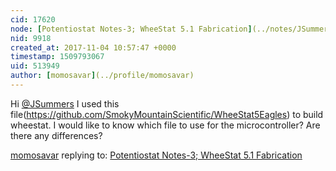 ```yaml
---
cid: 17620
node: [Potentiostat Notes-3; WheeStat 5.1 Fabrication](../notes/JSummers/12-30-2013/potentiostat-notes-3-wheestat-5-1-fabrication)
nid: 9918
created_at: 2017-11-04 10:57:47 +0000
timestamp: 1509793067
uid: 513949
author: [momosavar](../profile/momosavar)
---
```


Hi [@JSummers](/profile/JSummers) I used this file(https://github.com/SmokyMountainScientific/WheeStat5Eagles) to build wheestat. I would like to know which file to use for the microcontroller? Are there any differences?

[momosavar](../profile/momosavar) replying to: [Potentiostat Notes-3; WheeStat 5.1 Fabrication](../notes/JSummers/12-30-2013/potentiostat-notes-3-wheestat-5-1-fabrication)

